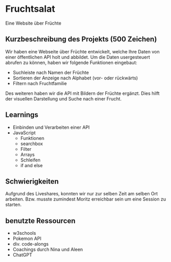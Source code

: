 # Fruchtsalat
 Eine Website über Früchte

## Kurzbeschreibung des Projekts (500 Zeichen)
Wir haben eine Webseite über Früchte entwickelt, welche Ihre Daten von einer öffentlichen API holt und abbildet. Um die Daten usergesteuert abrufen zu können, haben wir folgende Funktionen eingebaut:
- Suchleiste nach Namen der Früchte
- Sortieren der Anzeige nach Alphabet (vor- oder rückwärts)
- Filtern nach Fruchtfamilie

Des weiteren haben wir die API mit Bildern der Früchte ergänzt. Dies hilft der visuellen Darstellung und Suche nach einer Frucht.

## Learnings
- Einbinden und Verarbeiten einer API
- JavaScript
    - Funktionen
    - searchbox
    - Filter
    - Arrays
    - Schleifen
    - if and else

## Schwierigkeiten
Aufgrund des Liveshares, konnten wir nur zur selben Zeit am selben Ort arbeiten. Bzw. musste zumindest Moritz erreichbar sein um eine Session zu starten.

## benutzte Ressourcen
- w3schools
- Pokemon API
- div. code-alongs
- Coachings durch Nina und Aleen
- ChatGPT

